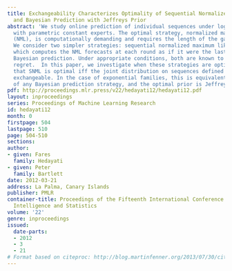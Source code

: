 ```yaml
---
title: Exchangeability Characterizes Optimality of Sequential Normalized Maximum Likelihood
  and Bayesian Prediction with Jeffreys Prior
abstract: 'We study online prediction of individual sequences under logarithmic loss
  with parametric constant experts. The optimal strategy, normalized maximum likelihood
  (NML), is computationally demanding and requires the length of the game to be known.
  We consider two simpler strategies: sequential normalized maximum likelihood (SNML),
  which computes the NML forecasts at each round as if it were the last round, and
  Bayesian prediction. Under appropriate conditions, both are known to achieve near-optimal
  regret.  In this paper, we investigate when these strategies are optimal. We show
  that SNML is optimal iff the joint distribution on sequences defined by SNML is
  exchangeable. In the case of exponential families, this is equivalent to the optimality
  of any Bayesian prediction strategy, and the optimal prior is Jeffreys prior.'
pdf: http://proceedings.mlr.press/v22/hedayati12/hedayati12.pdf
layout: inproceedings
series: Proceedings of Machine Learning Research
id: hedayati12
month: 0
firstpage: 504
lastpage: 510
page: 504-510
sections: 
author:
- given: Fares
  family: Hedayati
- given: Peter
  family: Bartlett
date: 2012-03-21
address: La Palma, Canary Islands
publisher: PMLR
container-title: Proceedings of the Fifteenth International Conference on Artificial
  Intelligence and Statistics
volume: '22'
genre: inproceedings
issued:
  date-parts:
  - 2012
  - 3
  - 21
# Format based on citeproc: http://blog.martinfenner.org/2013/07/30/citeproc-yaml-for-bibliographies/
---
```

